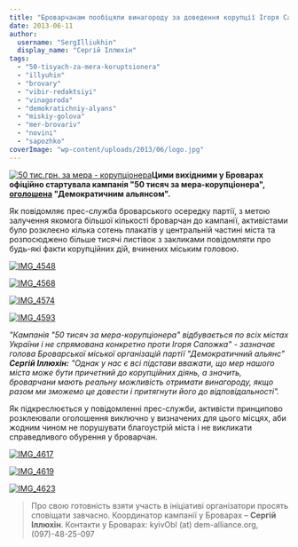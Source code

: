 ```yaml
---
title: "Броварчанам пообіцяли винагороду за доведення корупції Ігоря Сапожка"
date: 2013-06-11
author: 
  username: "SergIlliukhin"
  display_name: "Сергій Іллюхін"
tags: 
  - "50-tisyach-za-mera-koruptsionera"
  - "illyuhin"
  - "brovary"
  - "vibir-redaktsiyi"
  - "vinagoroda"
  - "demokratichniy-alyans"
  - "miskiy-golova"
  - "mer-brovariv"
  - "novini"
  - "sapozhko"
coverImage: "wp-content/uploads/2013/06/logo.jpg"
---
```


[![50 тис.грн. за мера - корупціонера](https://mpz.brovary.org/wp-content/uploads/2013/06/logo.jpg "50 тис.грн. за мера - корупціонера")](https://mpz.brovary.org/wp-content/uploads/2013/06/logo.jpg)**Цими вихідними у Броварах офіційно стартувала кампанія "50 тисяч за мера-корупціонера", [оголошена](https://mpz.brovary.org/za-vikrittya-koruptsiynih-diy-igorya-sapozhka-ogolosheno-vinagorodu-v-50-tisyach/) "Демократичним альянсом".** 

Як повідомляє прес-служба броварського осередку партії, з метою залучення якомога більшої кількості броварчан до кампанії, активістами було розклеєно кілька сотень плакатів у центральній частині міста та розпосюджено більше тисячі листівок з закликами повідомляти про будь-які факти корупційних дій, вчинених міським головою.

[![IMG_4548](https://mpz.brovary.org/wp-content/uploads/2013/06/IMG_4548.jpg)](https://mpz.brovary.org/wp-content/uploads/2013/06/IMG_4548.jpg)

[![IMG_4568](https://mpz.brovary.org/wp-content/uploads/2013/06/IMG_4568.jpg)](https://mpz.brovary.org/wp-content/uploads/2013/06/IMG_4568.jpg)

[![IMG_4574](https://mpz.brovary.org/wp-content/uploads/2013/06/IMG_4574.jpg)](https://mpz.brovary.org/wp-content/uploads/2013/06/IMG_4574.jpg)

[![IMG_4593](https://mpz.brovary.org/wp-content/uploads/2013/06/IMG_4593.jpg)](https://mpz.brovary.org/wp-content/uploads/2013/06/IMG_4593.jpg)

_"Кампанія "50 тисяч за мера-корупціонера" відбувається по всіх містах України і не спрямована конкретно проти Ігоря Сапожка" - зазначає голова Броварської міської організацій партії "Демократичний альянс" **Сергій Іллюхін:** "Однак у нас є всі підстави вважати, що мер нашого міста може бути причетний до корупційних діянь, а значить, броварчани мають реальну можливість отримати винагороду, якщо разом ми зможемо це довести і притягнути його до відповідальності"._

Як підкреслюється у повідомленні прес-служби, активісти принципово розклеювали оголошення виключно у визначених для цього місцях, аби жодним чином не порушувати благоустрій міста і не викликати справедливого обурення у броварчан.

[![IMG_4617](https://mpz.brovary.org/wp-content/uploads/2013/06/IMG_4617.jpg)](https://mpz.brovary.org/wp-content/uploads/2013/06/IMG_4617.jpg)

[![IMG_4619](https://mpz.brovary.org/wp-content/uploads/2013/06/IMG_4619.jpg)](https://mpz.brovary.org/wp-content/uploads/2013/06/IMG_4619.jpg)

[![IMG_4623](https://mpz.brovary.org/wp-content/uploads/2013/06/IMG_4623.jpg)](https://mpz.brovary.org/wp-content/uploads/2013/06/IMG_4623.jpg)

> Про свою готовність взяти участь в ініціативі організатори просять сповіщати завчасно. Координатор кампанії у Броварах – **Сергій Іллюхін**. Контакти у Броварах: kyivObl (at) dem-alliance.org, (097)-48-25-097
